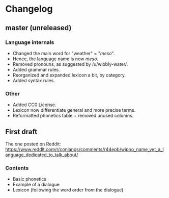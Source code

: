 # Changelog

## master (unreleased)

### Language internals

* Changed the main word for "weather" = "*meso*".
* Hence, the language name is now *meso*.
* Removed pronouns, as suggested by /u/wibbly-water/.
* Added grammar rules.
* Reorganized and expanded lexicon a bit, by category.
* Added syntax rules.

### Other

* Added CC0 License.
* Lexicon now differentiate general and more precise terms.
* Reformatted phonetics table + removed unused columns.

## First draft

The one posted on Reddit: <https://www.reddit.com/r/conlangs/comments/r44epb/wipno_name_yet_a_language_dedicated_to_talk_about/>

### Contents

* Basic phonetics
* Example of a dialogue
* Lexicon (following the word order from the dialogue)
